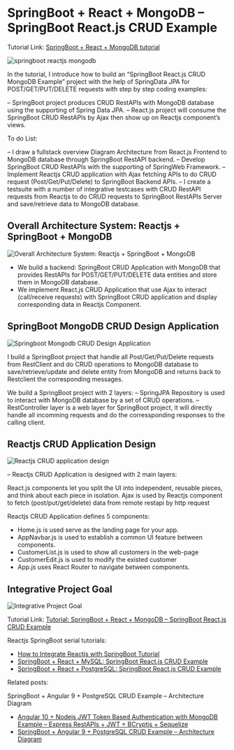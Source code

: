 # SpringBoot + React + MongoDB – SpringBoot React.js CRUD Example

Tutorial Link: [SpringBoot + React + MongoDB tutorial](https://loizenai.com/springboot-reactjs-mongodb-crud/)

![springboot reactjs mongodb](https://loizenai.com/wp-content/uploads/2020/10/Reactjs-SpringBoot-MongoDB-CRUD-Example.png)

In the tutorial, I introduce how to build an “SpringBoot React.js CRUD MongoDB Example” project with the help of SpringData JPA for POST/GET/PUT/DELETE requests with step by step coding examples:

– SpringBoot project produces CRUD RestAPIs with MongoDB database using the supporting of Spring Data JPA.
– React.js project will consume the SpringBoot CRUD RestAPIs by Ajax then show up on Reactjs component’s views.

To do List:

– I draw a fullstack overview Diagram Architecture from React.js Frontend to MongoDB database through SpringBoot RestAPI backend.
– Develop SpringBoot CRUD RestAPIs with the supporting of SpringWeb Framework.
– Implement Reactjs CRUD application with Ajax fetching APIs to do CRUD request (Post/Get/Put/Delete) to SpringBoot Backend APIs.
– I create a testsuite with a number of integrative testcases with CRUD RestAPI requests from Reactjs to do CRUD requests to SpringBoot RestAPIs Server and save/retrieve data to MongoDB database.

## Overall Architecture System: Reactjs + SpringBoot + MongoDB

![Overall Architecture System: Reactjs + SpringBoot + MongoDB](https://loizenai.com/wp-content/uploads/2020/10/Reactjs-MongoDB-SpringBoot-Fullstack-Diagram.png)

- We build a backend: SpringBoot CRUD Application with MongoDB that provides RestAPIs for POST/GET/PUT/DELETE data entities and store them in MongoDB database.
- We implement React.js CRUD Application that use Ajax to interact (call/receive requests) with SpringBoot CRUD application and display corresponding data in Reactjs Component.

## SpringBoot MongoDB CRUD Design Application

![Springboot Mongodb CRUD Design Application](https://loizenai.com/wp-content/uploads/2020/10/Mongo-SpringBoot-CRUD-Full-stack-diagram-architecture.png)

I build a SpringBoot project that handle all Post/Get/Put/Delete requests from RestClient and do CRUD operations to MongoDB database to save/retrieve/update and delete entity from MongoDB and returns back to Restclient the corresponding messages.

We build a SpringBoot project with 2 layers:
– SpringJPA Repository is used to interact with MongoDB database by a set of CRUD operations.
– RestController layer is a web layer for SpringBoot project, it will directly handle all incomming requests and do the corressponding responses to the calling client.

## Reactjs CRUD Application Design

![Reactjs CRUD application design](https://loizenai.com/wp-content/uploads/2020/10/Reactjs-CRUD-RestAPI-Application-Frontend-Architecture-Diagram-4.png)

– Reactjs CRUD Application is designed with 2 main layers:

React.js components let you split the UI into independent, reusable pieces, and think about each piece in isolation.
Ajax is used by Reactjs component to fetch (post/put/get/delete) data from remote restapi by http request

Reactjs CRUD Application defines 5 components:

- Home.js is used serve as the landing page for your app.
- AppNavbar.js is used to establish a common UI feature between components.
- CustomerList.js is used to show all customers in the web-page
- CustomerEdit.js is used to modify the existed customer
- App.js uses React Router to navigate between components.

## Integrative Project Goal

![Integrative Project Goal](https://loizenai.com/wp-content/uploads/2020/10/Project-Goal-List-Customer-after-Delete-successfully-4.png)

Tutorial Link: [Tutorial: SpringBoot + React + MongoDB – SpringBoot React.js CRUD Example](https://loizenai.com/springboot-reactjs-mongodb-crud/)

Reactjs SpringBoot serial tutorials:
- [How to Integrate Reactjs with SpringBoot Tutorial](https://loizenai.com/integrate-reactjs-springboot/)
- [SpringBoot + React + MySQL: SpringBoot React.js CRUD Example](https://loizenai.com/springboot-react-mysql-crud-example/)
- [SpringBoot + React + PostgreSQL: SpringBoot React.js CRUD Example](https://loizenai.com/reactjs-springboot-crud-postgresql/)

Related posts:

SpringBoot + Angular 9 + PostgreSQL CRUD Example – Architecture Diagram
- [Angular 10 + Nodejs JWT Token Based Authentication with MongoDB Example – Express RestAPIs + JWT + BCryptjs + Sequelize](https://loizenai.com/angular-10-nodejs-jwt-authentication-MongoDB-examples-tutorials/)
- [SpringBoot + Angular 9 + PostgreSQL CRUD Example – Architecture Diagram](https://loizenai.com/springboot-angular-9-postgresql-crud-example-architecture-diagram/)
